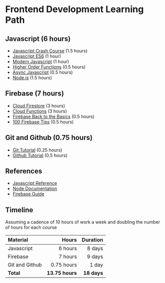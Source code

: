 # Frontend Development Learning Path

## Javascript (6 hours)

* [Javascript Crash Course](https://www.youtube.com/watch?v=hdI2bqOjy3c) (1.5 hours)
* [Javascript ES6](https://scrimba.com/course/gintrotoes6) (1 hour)
* [Modern Javascript](https://scrimba.com/learn/es6) (1 hour)
* [Higher Order Functions](https://www.youtube.com/watch?v=rRgD1yVwIvE) (0.5 hours)
* [Async Javascript](https://www.youtube.com/watch?v=PoRJizFvM7s) (0.5 hours)
* [Node.js](https://www.youtube.com/watch?v=fBNz5xF-Kx4) (1.5 hours)

## Firebase (7 hours)

* [Cloud Firestore](https://www.youtube.com/watch?v=v_hR4K4auoQ&list=PLl-K7zZEsYLluG5MCVEzXAQ7ACZBCuZgZ) (3 hours)
* [Cloud Functions](https://www.youtube.com/watch?v=udHm7I_OvJs&list=PL4cUxeGkcC9i_aLkr62adUTJi53y7OjOf) (3 hours)
* [Firebase Back to the Basics](https://www.youtube.com/watch?v=q5J5ho7YUhA) (0.5 hours)
* [100 Firebase Tips](https://www.youtube.com/watch?v=iWEgpdVSZyg) (0.5 hours)

## Git and Github (0.75 hours)

* [Git Tutorial](https://www.youtube.com/watch?v=USjZcfj8yxE) (0.25 hours)
* [Github Tutorial](https://www.youtube.com/watch?v=nhNq2kIvi9s) (0.5 hours)

## References

* [Javascript Reference](https://developer.mozilla.org/en-US/docs/Web/JavaScript/Reference)
* [Node Documentation](https://nodejs.org/api/)
* [Firebase Guide](https://firebase.google.com/docs/guides)

## Timeline

Assuming a cadence of 10 hours of work a week and doubling the number of hours for each course

| Material       |           Hours |    Duration |
|:---------------|----------------:|------------:|
| Javascript     |         6 hours |      8 days |
| Firebase       |         7 hours |      9 days |
| Git and Github |      0.75 hours |       1 day |
| **Total**      | **13.75 hours** | **18 days** |

